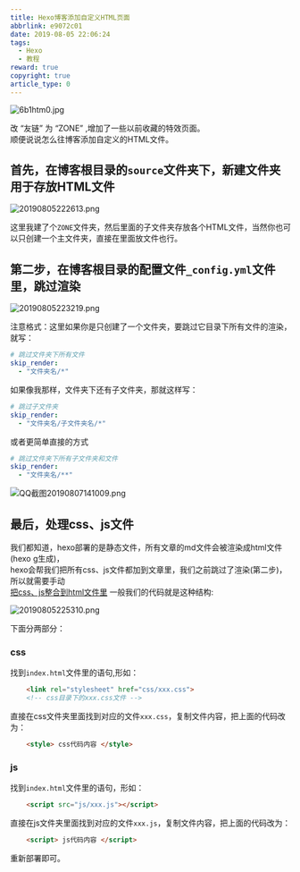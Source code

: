 ```yaml
---
title: Hexo博客添加自定义HTML页面
abbrlink: e9072c01
date: 2019-08-05 22:06:24
tags: 
  - Hexo
  - 教程
reward: true
copyright: true
article_type: 0
---
```


![6b1htm0.jpg](https://cdn.anyway1314.cn/image6b1htm0.jpg-title)

改 “友链” 为 “ZONE” ,增加了一些以前收藏的特效页面。  
顺便说说怎么往博客添加自定义的HTML文件。
<!-- more -->

## 首先，在博客根目录的`source`文件夹下，新建文件夹用于存放HTML文件 

![20190805222613.png](https://cdn.anyway1314.cn/image20190805222613.png)

这里我建了个`ZONE`文件夹，然后里面的子文件夹存放各个HTML文件，当然你也可以只创建一个主文件夹，直接在里面放文件也行。

## 第二步，在博客根目录的配置文件`_config.yml`文件里，跳过渲染

![20190805223219.png](https://cdn.anyway1314.cn/image20190805223219.png)

注意格式：这里如果你是只创建了一个文件夹，要跳过它目录下所有文件的渲染，就写：
``` yml
# 跳过文件夹下所有文件
skip_render: 
  - "文件夹名/*"  
```
如果像我那样，文件夹下还有子文件夹，那就这样写：  
``` yml
# 跳过子文件夹
skip_render: 
  - "文件夹名/子文件夹名/*"
```
或者更简单直接的方式
``` yml
# 跳过文件夹下所有子文件夹和文件
skip_render: 
  - "文件夹名/**"   
```
![QQ截图20190807141009.png](https://cdn.anyway1314.cn/imageQQ截图20190807141009.png)

## 最后，处理css、js文件
我们都知道，hexo部署的是静态文件，所有文章的md文件会被渲染成html文件(hexo g生成)，  
hexo会帮我们把所有css、js文件都加到文章里，我们之前跳过了渲染(第二步)，所以就需要手动  
<u>把css、js整合到html文件里</u>  一般我们的代码就是这种结构:

![20190805225310.png](https://cdn.anyway1314.cn/image20190805225310.png)

下面分两部分：
### css
找到`index.html`文件里的语句,形如：
``` html
    <link rel="stylesheet" href="css/xxx.css">   
    <!-- css目录下的xxx.css文件 -->
```
直接在css文件夹里面找到对应的文件`xxx.css`，复制文件内容，把上面的代码改为：
``` html
    <style> css代码内容 </style>
```
### js
找到`index.html`文件里的语句，形如：
``` html
    <script src="js/xxx.js"></script>
```
直接在js文件夹里面找到对应的文件`xxx.js`，复制文件内容，把上面的代码改为：
``` HTML
    <script> js代码内容 </script>
```
重新部署即可。